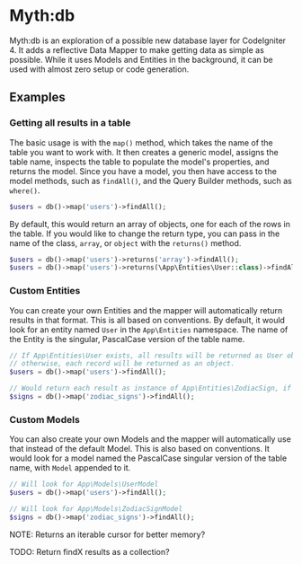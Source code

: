 # Myth:db

Myth:db is an exploration of a possible new database layer for CodeIgniter 4. It adds a reflective Data Mapper to make getting data as simple as possible. While it uses Models and Entities in the background, it can be used with almost zero setup or code generation.

## Examples

### Getting all results in a table

The basic usage is with the `map()` method, which takes the name of the table you want to work with. It then creates a generic model, assigns the table name, inspects the table to populate the model's properties, and returns the model. Since you have a model, you then have access to the model methods, such as `findAll()`, and the Query Builder methods, such as `where()`.

```php
$users = db()->map('users')->findAll();
```

By default, this would return an array of objects, one for each of the rows in the table. If you would like to change the return type, you can pass in the name of the class, `array`, or `object` with the `returns()` method.

```php
$users = db()->map('users')->returns('array')->findAll();
$users = db()->map('users')->returns(\App\Entities\User::class)->findAll();
```

### Custom Entities

You can create your own Entities and the mapper will automatically return results in that format. This is all based on conventions. By default, it would look for an entity named `User` in the `App\Entities` namespace. The name of the Entity is the singular, PascalCase version of the table name.

```php
// If App\Entities\User exists, all results will be returned as User objects
// otherwise, each record will be returned as an object.
$users = db()->map('users')->findAll();

// Would return each result as instance of App\Entities\ZodiacSign, if it exists.
$signs = db()->map('zodiac_signs')->findAll();
```

### Custom Models

You can also create your own Models and the mapper will automatically use that instead of the default Model. This is also based on conventions. It would look for a model named the PascalCase singular version of the table name, with `Model` appended to it.

```php
// Will look for App\Models\UserModel
$users = db()->map('users')->findAll();

// Will look for App\Models\ZodiacSignModel
$signs = db()->map('zodiac_signs')->findAll();
```

NOTE: Returns an iterable cursor for better memory?

TODO: Return findX results as a collection?
